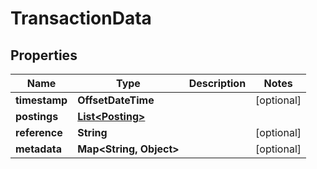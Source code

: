 

# TransactionData


## Properties

| Name | Type | Description | Notes |
|------------ | ------------- | ------------- | -------------|
|**timestamp** | **OffsetDateTime** |  |  [optional] |
|**postings** | [**List&lt;Posting&gt;**](Posting.md) |  |  |
|**reference** | **String** |  |  [optional] |
|**metadata** | **Map&lt;String, Object&gt;** |  |  [optional] |



